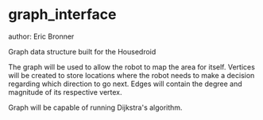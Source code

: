 graph_interface
===============

author: Eric Bronner

Graph data structure built for the Housedroid

The graph will be used to allow the robot to map the area for itself.
Vertices will be created to store locations where the robot needs to make a decision regarding which direction to go next.
Edges will contain the degree and magnitude of its respective vertex.

Graph will be capable of running Dijkstra's algorithm.
